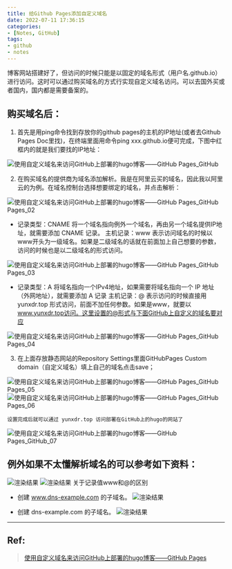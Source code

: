 ```yaml
---
title: 给Github Pages添加自定义域名
date: 2022-07-11 17:36:15
categories:
- [Notes, GitHub]
tags:
- github
- notes
---
```


博客网站搭建好了，但访问的时候只能是以固定的域名形式（用户名.github.io）进行访问。这时可以通过购买域名的方式行实现自定义域名访问。可以去国外买或者国内，国内都是需要备案的。

## 购买域名后：

1. 首先是用ping命令找到存放你的github pages的主机的IP地址(或者去Github Pages Doc里找)，在终端里面用命令ping
    xxx.github.io便可完成，下图中红框内的就是我们要找的IP地址：
<!-- more -->

![使用自定义域名来访问GitHub上部署的hugo博客——GitHub Pages_GitHub](https://s2.51cto.com/images/blog/202105/20/0512eaedbd589700a91cc59d3e37b64c.png?x-oss-process=image/watermark,size_16,text_QDUxQ1RP5Y2a5a6i,color_FFFFFF,t_30,g_se,x_10,y_10,shadow_20,type_ZmFuZ3poZW5naGVpdGk=)

2. 在购买域名的提供商为域名添加解析。我是在阿里云买的域名，因此我以阿里云的为例。在域名控制台选择想要绑定的域名，并点击解析：
    
![使用自定义域名来访问GitHub上部署的hugo博客——GitHub Pages_GitHub Pages_02](https://s2.51cto.com/images/blog/202105/20/35b942d661269dd6b40f3d8a32853fe8.png?x-oss-process=image/watermark,size_16,text_QDUxQ1RP5Y2a5a6i,color_FFFFFF,t_30,g_se,x_10,y_10,shadow_20,type_ZmFuZ3poZW5naGVpdGk=)

* 记录类型：CNAME 将一个域名指向例外一个域名，再由另一个域名提供IP地址，就需要添加 CNAME 记录。
主机记录：www 表示访问域名的时候以www开头为一级域名。如果是二级域名的话就在前面加上自己想要的参数，访问的时候也是以二级域名的形式访问。

![使用自定义域名来访问GitHub上部署的hugo博客——GitHub Pages_GitHub Pages_03](https://s2.51cto.com/images/blog/202105/20/60c6863f819cb45d4d1460947bf0ae71.png?x-oss-process=image/watermark,size_16,text_QDUxQ1RP5Y2a5a6i,color_FFFFFF,t_30,g_se,x_10,y_10,shadow_20,type_ZmFuZ3poZW5naGVpdGk=)

* 记录类型：A 将域名指向一个IPv4地址，如果需要将域名指向一个 IP 地址（外网地址），就需要添加 A 记录
主机记录：@ 表示访问的时候直接用 yunxdr.top 形式访问，前面不加任何参数。如果是www，就要以 www.yunxdr.top访问。这里设置的@形式与下面GitHub上自定义的域名要对应


![使用自定义域名来访问GitHub上部署的hugo博客——GitHub Pages_GitHub Pages_04](https://s2.51cto.com/images/blog/202105/20/71ffdd069477ff0f54c6e99a3a6a4e71.png?x-oss-process=image/watermark,size_16,text_QDUxQ1RP5Y2a5a6i,color_FFFFFF,t_30,g_se,x_10,y_10,shadow_20,type_ZmFuZ3poZW5naGVpdGk=)


3. 在上面存放静态网站的Repository Settings里面GitHubPages Custom domain（自定义域名）填上自己的域名点击save；

![使用自定义域名来访问GitHub上部署的hugo博客——GitHub Pages_GitHub Pages_05](https://s2.51cto.com/images/blog/202105/20/464684d5f94bae03fc7f9b78d3b9e200.png?x-oss-process=image/watermark,size_16,text_QDUxQ1RP5Y2a5a6i,color_FFFFFF,t_30,g_se,x_10,y_10,shadow_20,type_ZmFuZ3poZW5naGVpdGk=)
![使用自定义域名来访问GitHub上部署的hugo博客——GitHub Pages_GitHub Pages_06](https://s2.51cto.com/images/blog/202105/20/d70a389b9f4a2c5a65673dd0e8d29147.png?x-oss-process=image/watermark,size_16,text_QDUxQ1RP5Y2a5a6i,color_FFFFFF,t_30,g_se,x_10,y_10,shadow_20,type_ZmFuZ3poZW5naGVpdGk=)

    设置完成后就可以通过 yunxdr.top 访问部署在GitHub上的hugo的网站了
![使用自定义域名来访问GitHub上部署的hugo博客——GitHub Pages_GitHub_07](https://s2.51cto.com/images/blog/202105/20/22dcdbfc29349c3bf60028f2d9a679c4.png?x-oss-process=image/watermark,size_16,text_QDUxQ1RP5Y2a5a6i,color_FFFFFF,t_30,g_se,x_10,y_10,shadow_20,type_ZmFuZ3poZW5naGVpdGk=)

## 例外如果不太懂解析域名的可以参考如下资料：

![渲染结果](https://s2.51cto.com/images/blog/202105/20/645eab10e04fdad97fb283e5b49ba03b.png?x-oss-process=image/watermark,size_16,text_QDUxQ1RP5Y2a5a6i,color_FFFFFF,t_30,g_se,x_10,y_10,shadow_20,type_ZmFuZ3poZW5naGVpdGk=)
![渲染结果](https://s2.51cto.com/images/blog/202105/20/12f8d9b219674566e500a98dbf42b3fe.png?x-oss-process=image/watermark,size_16,text_QDUxQ1RP5Y2a5a6i,color_FFFFFF,t_30,g_se,x_10,y_10,shadow_20,type_ZmFuZ3poZW5naGVpdGk=)
    关于记录值www和@的区别

*  创建 www.dns-example.com 的子域名。
![渲染结果](https://s2.51cto.com/images/blog/202105/20/9e9a4bccd513ffb7f8eddcf0ed53ef72.png?x-oss-process=image/watermark,size_16,text_QDUxQ1RP5Y2a5a6i,color_FFFFFF,t_30,g_se,x_10,y_10,shadow_20,type_ZmFuZ3poZW5naGVpdGk=)

* 创建 dns-example.com 的子域名。
![渲染结果](https://s2.51cto.com/images/blog/202105/20/fcaa518bb5d34d486ed8b981155c03ab.png?x-oss-process=image/watermark,size_16,text_QDUxQ1RP5Y2a5a6i,color_FFFFFF,t_30,g_se,x_10,y_10,shadow_20,type_ZmFuZ3poZW5naGVpdGk=)

---
## Ref:
> [使用自定义域名来访问GitHub上部署的hugo博客——GitHub Pages](https://blog.51cto.com/xdr630/2795777)
